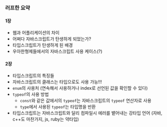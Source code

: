 
### 러프한 요약

#### 1장

- 웹과 어플리케이션의 차이
- 어쩌다 자바스크립트가 탄생하게 되었는가?
- 타입스크립트가 탄생하게 된 배경
- 우아한형제들에서의 자바스크립트 사용 케이스(?)

#### 2장

- 타입스크립트의 특징들
- 자바스크립트의 클래스는 타입으로도 사용 가능!!!
- `enum`의 사용처 (연속해서 사용하거나 index로 선언된 값을 확인할 수 있다)
- `typeof`의 사용 방법
    - `const`와 같은 값에서의 `typeof`는 자바스크립트의 `typeof` 연산자로 사용
    - `type`에서 사용된 `typeof`는 타입명을 반환
- 타입스크립트는 자바스크립트와 달리 컴파일시 에러를 뱉어내는 강타입 언어 (자바, c++도 마찬가지, js, ruby는 약타입)
